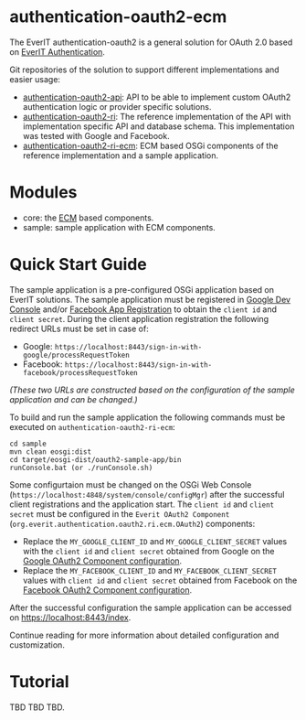 # authentication-oauth2-ecm

The EverIT authentication-oauth2 is a general solution for OAuth 2.0 
based on [EverIT Authentication][3].

Git repositories of the solution to support different implementations and 
easier usage:
* [authentication-oauth2-api][4]: API to be able to implement custom OAuth2 
authentication logic or provider specific solutions.
* [authentication-oauth2-ri][2]: The reference implementation of the API with 
implementation specific API and database schema. This implementation was 
tested with Google and Facebook.
* [authentication-oauth2-ri-ecm][5]: ECM based OSGi components of the 
reference implementation and a sample application.

# Modules
* core: the [ECM][1] based components.
* sample: sample application with ECM components.

# Quick Start Guide

The sample application is a pre-configured OSGi application based on EverIT 
solutions. The sample application must be registered in 
[Google Dev Console][6] and/or [Facebook App Registration][7] to obtain the 
```client id``` and ```client secret```. During the client application 
registration the following redirect URLs must be set in case of:
* Google: ```https://localhost:8443/sign-in-with-google/processRequestToken```
* Facebook: ```https://localhost:8443/sign-in-with-facebook/processRequestToken```

*(These two URLs are constructed based on the configuration of the sample 
application and can be changed.)*

To build and run the sample application the following commands must be 
executed on ```authentication-oauth2-ri-ecm```:

```
cd sample
mvn clean eosgi:dist
cd target/eosgi-dist/oauth2-sample-app/bin
runConsole.bat (or ./runConsole.sh)
```

Some configurtaion must be changed on the OSGi Web Console 
(```https://localhost:4848/system/console/configMgr```) after the successful 
client registrations and the application start. The ```client id``` and 
```client secret``` must be configured in the ```Everit OAuth2 Component``` 
(```org.everit.authentication.oauth2.ri.ecm.OAuth2```) components:
* Replace the ```MY_GOOGLE_CLIENT_ID``` and ```MY_GOOGLE_CLIENT_SECRET``` 
values with the ```client id``` and ```client secret``` obtained from 
Google on the [Google OAuth2 Component configuration][8].
* Replace the ```MY_FACEBOOK_CLIENT_ID``` and ```MY_FACEBOOK_CLIENT_SECRET``` 
values with ```client id``` and ```client secret``` obtained from 
Facebook on the [Facebook OAuth2 Component configuration][9].

After the successful configuration the sample application can be accessed on 
[https://localhost:8443/index][10].

Continue reading for more information about detailed configuration and 
customization.

# Tutorial

TBD TBD TBD.

[1]: https://everitorg.wordpress.com/2015/03/24/everit-component-model-1-0-0-release/
[2]: https://github.com/everit-org/authentication-oauth2-ri
[3]: https://everitorg.wordpress.com/2014/07/31/everit-authentication
[4]: https://github.com/everit-org/authentication-oauth2-api
[5]: https://github.com/everit-org/authentication-oauth2-ri-ecm
[6]: https://developers.google.com/identity/sign-in/web/devconsole-project
[7]: https://developers.facebook.com/docs/apps/register
[8]: https://localhost:4848/system/console/configMgr/org.everit.authentication.oauth2.ri.ecm.OAuth2.cfb8ede0-f72b-4106-a100-f18087606aff
[9]: https://localhost:4848/system/console/configMgr/org.everit.authentication.oauth2.ri.ecm.OAuth2.c7fb1164-ae00-45dd-af3c-556a6c440f78
[10]: https://localhost:8443/index